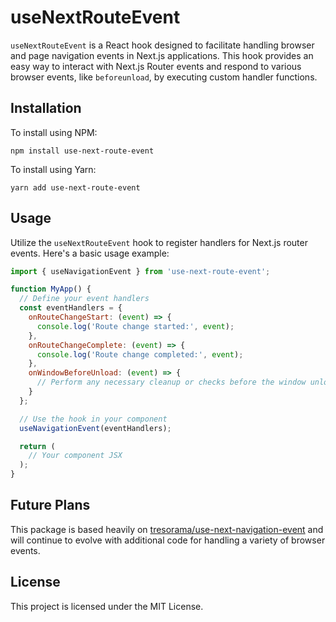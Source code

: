 # useNextRouteEvent

`useNextRouteEvent` is a React hook designed to facilitate handling browser and page navigation events in Next.js applications. This hook provides an easy way to interact with Next.js Router events and respond to various browser events, like `beforeunload`, by executing custom handler functions.

## Installation

To install using NPM:

```
npm install use-next-route-event
```

To install using Yarn:

```
yarn add use-next-route-event
```

## Usage

Utilize the `useNextRouteEvent` hook to register handlers for Next.js router events. Here's a basic usage example:

```javascript
import { useNavigationEvent } from 'use-next-route-event';

function MyApp() {
  // Define your event handlers
  const eventHandlers = {
    onRouteChangeStart: (event) => {
      console.log('Route change started:', event);
    },
    onRouteChangeComplete: (event) => {
      console.log('Route change completed:', event);
    },
    onWindowBeforeUnload: (event) => {
      // Perform any necessary cleanup or checks before the window unloads
    }
  };

  // Use the hook in your component
  useNavigationEvent(eventHandlers);

  return (
    // Your component JSX
  );
}
```

## Future Plans

This package is based heavily on [tresorama/use-next-navigation-event](https://github.com/tresorama/use-next-navigation-event/) and will continue to evolve with additional code for handling a variety of browser events.

## License

This project is licensed under the MIT License.
